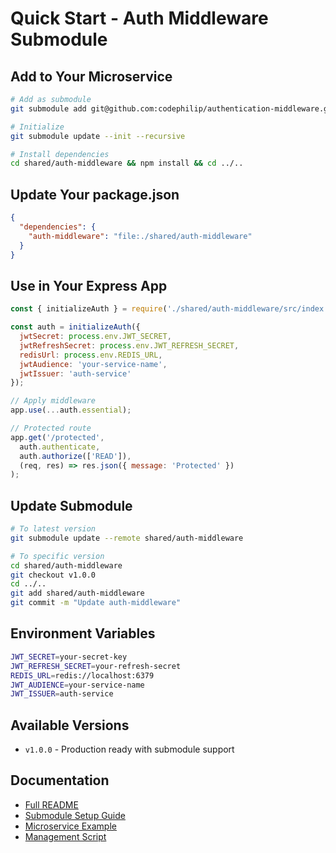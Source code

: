 # Quick Start - Auth Middleware Submodule

## Add to Your Microservice

```bash
# Add as submodule
git submodule add git@github.com:codephilip/authentication-middleware.git shared/auth-middleware

# Initialize
git submodule update --init --recursive

# Install dependencies
cd shared/auth-middleware && npm install && cd ../..
```

## Update Your package.json

```json
{
  "dependencies": {
    "auth-middleware": "file:./shared/auth-middleware"
  }
}
```

## Use in Your Express App

```javascript
const { initializeAuth } = require('./shared/auth-middleware/src/index');

const auth = initializeAuth({
  jwtSecret: process.env.JWT_SECRET,
  jwtRefreshSecret: process.env.JWT_REFRESH_SECRET,
  redisUrl: process.env.REDIS_URL,
  jwtAudience: 'your-service-name',
  jwtIssuer: 'auth-service'
});

// Apply middleware
app.use(...auth.essential);

// Protected route
app.get('/protected',
  auth.authenticate,
  auth.authorize(['READ']),
  (req, res) => res.json({ message: 'Protected' })
);
```

## Update Submodule

```bash
# To latest version
git submodule update --remote shared/auth-middleware

# To specific version
cd shared/auth-middleware
git checkout v1.0.0
cd ../..
git add shared/auth-middleware
git commit -m "Update auth-middleware"
```

## Environment Variables

```bash
JWT_SECRET=your-secret-key
JWT_REFRESH_SECRET=your-refresh-secret
REDIS_URL=redis://localhost:6379
JWT_AUDIENCE=your-service-name
JWT_ISSUER=auth-service
```

## Available Versions

- `v1.0.0` - Production ready with submodule support

## Documentation

- [Full README](README.md)
- [Submodule Setup Guide](SUBMODULE_SETUP.md)
- [Microservice Example](examples/microservice-setup.md)
- [Management Script](scripts/update-submodule.sh) 